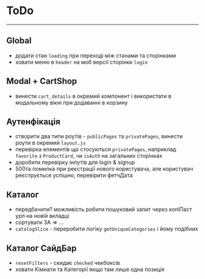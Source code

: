 # ToDo

---

## Global

- додати стан `loading` при переході між станами та сторінками
- ховати меню в `header` на моб версії сторінки `login`

## Modal + CartShop

- винести `cart_details` в окремий компонент і використати в модальному вікні при додаванні в корзину

## Аутенфікація

- створити два типи роутів - `publicPages` та `privatePages`, винести роути в окремий `layout.js`
- перевірка елементів що стосуються `privatePages`, наприклад `favorite` з `ProductCard`, чи `isAuth` на загальних сторінках
- доробити перевірку інпутів для login & signup
- 500та помилка при реєстрації нового користувача, але користувач реєструється успішно, перевірити фетчДата

## Каталог

- передбачити? можливість робити пошуковий запит через копіПаст урл на новій вкладці
- сортувати ЗА => ...
- `catalogSlice` - переробити логіку `getUniqueCategories` і йому подібних

## Каталог СайдБар

- `resetFilters` - скидає `checked` чекбоксів
- ховати Кімнати та Категорії якщо там лише одна позиція
